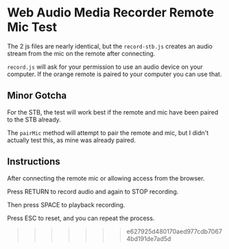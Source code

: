 # Web Audio Media Recorder Remote Mic Test

The 2 js files are nearly identical, but the `record-stb.js` creates an audio stream from the mic on the remote after connecting.

`record.js` will ask for your permission to use an audio device on your computer. If the orange remote is paired to your computer you can use that.

## Minor Gotcha

For the STB, the test will work best if the remote and mic have been paired to the STB already.

The `pairMic` method will attempt to pair the remote and mic, but I didn't actually test this, as mine was already paired.

## Instructions

After connecting the remote mic or allowing access from the browser.

Press RETURN to record audio and again to STOP recording.

Then press SPACE to playback recording.

Press ESC to reset, and you can repeat the process.
>>>>>>> e627925d480170aed977cdb70674bd191de7ad5d
